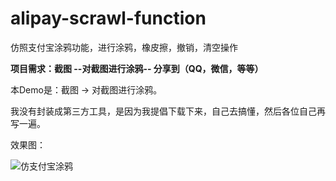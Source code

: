 # alipay-scrawl-function
仿照支付宝涂鸦功能，进行涂鸦，橡皮擦，撤销，清空操作



**项目需求：截图 --对截图进行涂鸦-- 分享到（QQ，微信，等等）**


本Demo是：截图 -> 对截图进行涂鸦。

我没有封装成第三方工具，是因为我提倡下载下来，自己去搞懂，然后各位自己再写一遍。


效果图：

![仿支付宝涂鸦](http://i.imgur.com/BTRwq6s.png)
